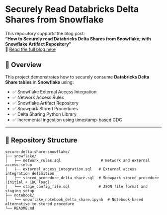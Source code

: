 # Securely Read Databricks Delta Shares from Snowflake

This repository supports the blog post:  
**“How to Securely read Databricks Delta Shares from Snowflake; with Snowflake Artifact Repository”**  
📖 [Read the full blog here](#) <!-- Replace # with actual blog URL -->

## 📌 Overview

This project demonstrates how to securely consume **Databricks Delta Share tables** in **Snowflake** using:

- ✅ Snowflake External Access Integration  
- ✅ Network Access Rules  
- ✅ Snowflake Artifact Repository  
- ✅ Snowpark Stored Procedures  
- ✅ Delta Sharing Python Library  
- ✅ Incremental ingestion using timestamp-based CDC

---

## 📁 Repository Structure

```plaintext
secure-delta-share-snowflake/
├── snowflake/
│   ├── network_rules.sql                  # Network and external access setup
│   ├── external_access_integration.sql   # External access integration definition
│   ├── stored_procedure_delta_share.sql  # Snowpark stored procedure (initial + CDC load)
│   └── stage_config_file.sql             # JSON file format and staging setup
├── notebook/
│   └── snowflake_notebook_delta_share.ipynb  # Notebook-based alternative to stored procedure
└── README.md
